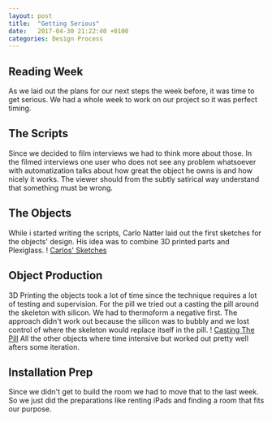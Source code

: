 ```yaml
---
layout: post
title:  "Getting Serious"
date:   2017-04-30 21:22:40 +0100
categories: Design Process
---
```

## Reading Week ##
As we laid out the plans for our next steps the week before, it was time to get serious. We had a whole week to work on our project so it was perfect timing.

## The Scripts ##
Since we decided to film interviews we had to think more about those. In the filmed interviews one user who does not see any problem whatsoever with automatization talks about how great the object he owns is and how nicely it works. The viewer should from the subtly satirical way understand that something must be wrong.

## The Objects ##
While i started writing the scripts, Carlo Natter laid out the first sketches for the objects' design. His idea was to combine 3D printed parts and Plexiglass.
! [Carlos' Sketches](http://carlonatter.ch/wp-content/uploads/2017/04/scan_prototype_sketches.jpg)

## Object Production ##
3D Printing the objects took a lot of time since the technique requires a lot of testing and supervision. For the pill we tried out a casting the pill around the skeleton with silicon. We had to thermoform a negative first. The approach didn't work out because the silicon was to bubbly and we lost control of where the skeleton would replace itself in the pill.
! [Casting The Pill](https://github.com/TobiasDupuch/interactiondesign/blob/gh-pages/assets/casting.jpg)
All the other objects where time intensive but worked out pretty well afters some iteration.

## Installation Prep ##
Since we didn't get to build the room we had to move that to the last week. So we just did the preparations like renting iPads and finding a room that fits our purpose.
